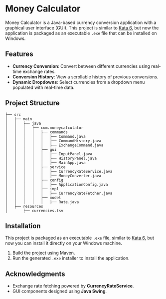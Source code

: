
# Money Calculator

Money Calculator is a Java-based currency conversion application with a graphical user interface (GUI). This project is similar to [Kata 6](https://github.com/SergioAcostaTer/kata6), but now the application is packaged as an executable `.exe` file that can be installed on Windows.

## Features
- **Currency Conversion**: Convert between different currencies using real-time exchange rates.
- **Conversion History**: View a scrollable history of previous conversions.
- **Dynamic Dropdowns**: Select currencies from a dropdown menu populated with real-time data.

## Project Structure
```
├── src
│   ├── main
│   │   ├── java
│   │   │   ├── com.moneycalculator
│   │   │   │   ├── commands
│   │   │   │   │   ├── Command.java
│   │   │   │   │   ├── CommandHistory.java
│   │   │   │   │   ├── ExchangeCommand.java
│   │   │   │   ├── gui
│   │   │   │   │   ├── InputPanel.java
│   │   │   │   │   ├── HistoryPanel.java
│   │   │   │   │   ├── MainApp.java
│   │   │   │   ├── service
│   │   │   │   │   ├── CurrencyRateService.java
│   │   │   │   │   ├── MoneyConverter.java
│   │   │   │   ├── config
│   │   │   │   │   ├── ApplicationConfig.java
│   │   │   │   ├── impl
│   │   │   │   │   ├── CurrencyRateFetcher.java
│   │   │   │   ├── model
│   │   │   │   │   ├── Rate.java
│   ├── resources
│       ├── currencies.tsv
```

## Installation
This project is packaged as an executable `.exe` file, similar to [Kata 6](https://github.com/SergioAcostaTer/kata6), but now you can install it directly on your Windows machine.

1. Build the project using Maven.
2. Run the generated `.exe` installer to install the application.

## Acknowledgments
- Exchange rate fetching powered by **CurrencyRateService**.
- GUI components designed using **Java Swing**.
